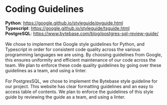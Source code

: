 # Coding Guidelines
**Python**: https://google.github.io/styleguide/pyguide.html <br>
**Typescript**: https://google.github.io/styleguide/tsguide.html <br>
**PostgreSQL**: https://www.bytebase.com/blog/postgres-sql-review-guide/ <br> 
<br>
We chose to implement the Google style guidelines for Python, and Typescript in order for consistent code quality across the various programming languages we are using. By choosing guidelines from Google, this ensures uniformity and efficient maintenance of our code across the team. We plan to enforce these code quality guidelines by going over these guidelines as a team, and using a linter. <br> 
<br>
For PostgresSQL, we chose to implement the Bytebase style guideline for our project. This website has clear formatting guidelines and an easy to access table of contents. We plan to enforce the guidelines of this style guide by reviewing the guide as a team, and using a linter.
